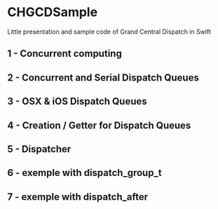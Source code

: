 # CHGCDSample

Little presentation and sample code of Grand Central Dispatch in Swift

## 1 - Concurrent computing
## 2 - Concurrent and Serial Dispatch Queues
## 3 - OSX & iOS Dispatch Queues
## 4 - Creation / Getter for Dispatch Queues
## 5 - Dispatcher
## 6 - exemple with dispatch_group_t
## 7 - exemple with dispatch_after
